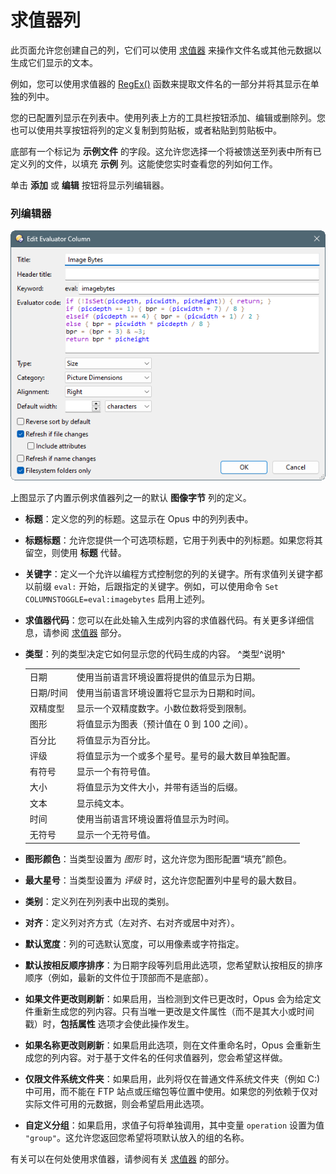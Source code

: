 # 求值器列

此页面允许您创建自己的列，它们可以使用 [求值器](/Manual/evaluator/README.zh.md) 来操作文件名或其他元数据以生成它们显示的文本。

例如，您可以使用求值器的 [RegEx()](/Manual/reference/evaluator/regex.zh.md) 函数来提取文件名的一部分并将其显示在单独的列中。

您的已配置列显示在列表中。使用列表上方的工具栏按钮添加、编辑或删除列。您也可以使用共享按钮将列的定义复制到剪贴板，或者粘贴到剪贴板中。

底部有一个标记为 **示例文件** 的字段。这允许您选择一个将被馈送至列表中所有已定义列的文件，以填充 **示例** 列。这能使您实时查看您的列如何工作。

单击 **添加** 或 **编辑** 按钮将显示列编辑器。

### 列编辑器

![evalcolumn_editor.png](/Manual/images/media/13/evalcolumn_editor.png)

上图显示了内置示例求值器列之一的默认 **图像字节** 列的定义。

- **标题**：定义您的列的标题。这显示在 Opus 中的列列表中。
- **标题标题**：允许您提供一个可选项标题，它用于列表中的列标题。如果您将其留空，则使用 **标题** 代替。
- **关键字**：定义一个允许以编程方式控制您的列的关键字。所有求值列关键字都以前缀 `eval:` 开始，后跟指定的关键字。例如，可以使用命令 <nobr>`Set COLUMNSTOGGLE=eval:imagebytes`</nobr> 启用上述列。
- **求值器代码**：您可以在此处输入生成列内容的求值器代码。有关更多详细信息，请参阅 [求值器](/Manual/evaluator/applicable_contexts/evaluator_columns.zh.md) 部分。
- **类型**：列的类型决定它如何显示您的代码生成的内容。
  ^类型^说明^

  |           |                                                                                                |
  |-----------|------------------------------------------------------------------------------------------------|
  | 日期      | 使用当前语言环境设置将提供的值显示为日期。                       |
  | 日期/时间 | 使用当前语言环境设置将它显示为日期和时间。                              |
  | 双精度型    | 显示一个双精度数字。小数位数将受到限制。              |
  | 图形     | 将值显示为图表（预计值在 0 到 100 之间）。                                 |
  | 百分比   | 将值显示为百分比。                                                            |
  | 评级    | 将值显示为一个或多个星号。星号的最大数目单独配置。 |
  | 有符号    | 显示一个有符号值。                                                                       |
  | 大小      | 将值显示为文件大小，并带有适当的后缀。                                 |
  | 文本      | 显示纯文本。                                                                           |
  | 时间      | 使用当前语言环境设置将值显示为时间。                                |
  | 无符号  | 显示一个无符号值。                                                                    |

- **图形颜色**：当类型设置为 *图形* 时，这允许您为图形配置“填充”颜色。
- **最大星号**：当类型设置为 *评级* 时，这允许您配置列中星号的最大数目。
- **类别**：定义列在列列表中出现的类别。
- **对齐**：定义列对齐方式（左对齐、右对齐或居中对齐）。
- **默认宽度**：列的可选默认宽度，可以用像素或字符指定。
- **默认按相反顺序排序**：为日期字段等列启用此选项，您希望默认按相反的排序顺序（例如，最新的文件位于顶部而不是底部）。
- **如果文件更改则刷新**：如果启用，当检测到文件已更改时，Opus 会为给定文件重新生成您的列内容。只有当唯一更改是文件属性（而不是其大小或时间戳）时，**包括属性** 选项才会使此操作发生。
- **如果名称更改则刷新**：如果启用此选项，则在文件重命名时，Opus 会重新生成您的列内容。对于基于文件名的任何求值器列，您会希望这样做。
- **仅限文件系统文件夹**：如果启用，此列将仅在普通文件系统文件夹（例如 C:) 中可用，而不能在 FTP 站点或压缩包等位置中使用。如果您的列依赖于仅对实际文件可用的元数据，则会希望启用此选项。
- **自定义分组**：如果启用，求值子句将单独调用，其中变量 `operation` 设置为值 `"group"`。这允许您返回您希望将项默认放入的组的名称。

有关可以在何处使用求值器，请参阅有关 [求值器](/Manual/evaluator/README.zh.md) 的部分。